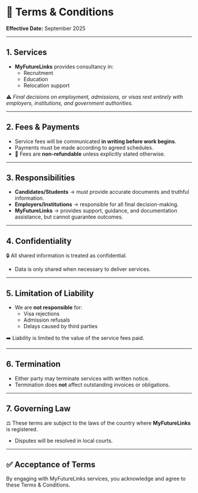 # 📜 Terms & Conditions  
**Effective Date:** September 2025  

---

## 1. Services  
- **MyFutureLinks** provides consultancy in:  
  - Recruitment  
  - Education  
  - Relocation support  

⚠️ *Final decisions on employment, admissions, or visas rest entirely with employers, institutions, and government authorities.*

---

## 2. Fees & Payments  
- Service fees will be communicated **in writing before work begins**.  
- Payments must be made according to agreed schedules.  
- 💸 Fees are **non-refundable** unless explicitly stated otherwise.  

---

## 3. Responsibilities  
- **Candidates/Students** → must provide accurate documents and truthful information.  
- **Employers/Institutions** → responsible for all final decision-making.  
- **MyFutureLinks** → provides support, guidance, and documentation assistance, but cannot guarantee outcomes.  

---

## 4. Confidentiality  
🔒 All shared information is treated as confidential.  
- Data is only shared when necessary to deliver services.  

---

## 5. Limitation of Liability  
- We are **not responsible** for:  
  - Visa rejections  
  - Admission refusals  
  - Delays caused by third parties  

➡️ Liability is limited to the value of the service fees paid.  

---

## 6. Termination  
- Either party may terminate services with written notice.  
- Termination does **not** affect outstanding invoices or obligations.  

---

## 7. Governing Law  
⚖️ These terms are subject to the laws of the country where **MyFutureLinks** is registered.  
- Disputes will be resolved in local courts.  

---

## ✅ Acceptance of Terms  
By engaging with MyFutureLinks services, you acknowledge and agree to these Terms & Conditions.  
